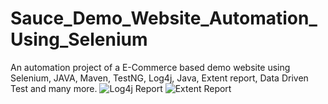 # Sauce_Demo_Website_Automation_Using_Selenium
An automation project of a E-Commerce based demo website using Selenium, JAVA, Maven, TestNG, Log4j, Java, Extent report, Data Driven Test and many more. 
![Log4j Report](https://github.com/shifat124/Sauce_Demo_Website_Automation_Using_Selenium/assets/69003347/00951af0-4f60-47b8-a4a4-9bcef0241a82)
![Extent Report](https://github.com/shifat124/Sauce_Demo_Website_Automation_Using_Selenium/assets/69003347/5e628e6b-89fa-4322-ac13-ef9ba55f29d2)
